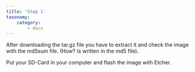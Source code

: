 ```yaml
---
title: 'Step 1'
taxonomy:
    category:
        - docs
---
```


After downloading the tar.gz file you have to extract it and check the image with the md5sum file. (How? Is written in the md5 file). 

Put your SD-Card in your computer and flash the image with Etcher.